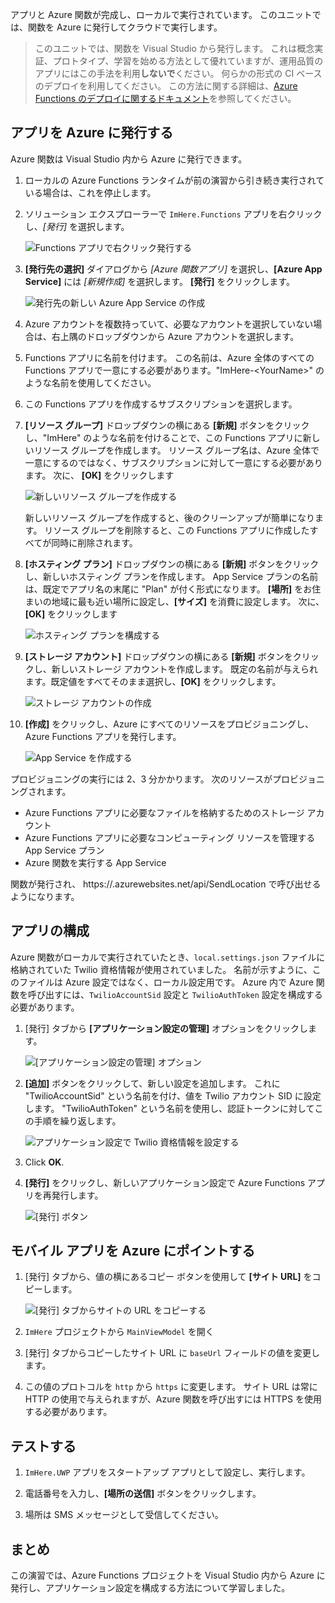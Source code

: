 アプリと Azure 関数が完成し、ローカルで実行されています。 このユニットでは、関数を Azure に発行してクラウドで実行します。

> このユニットでは、関数を Visual Studio から発行します。 これは概念実証、プロトタイプ、学習を始める方法として優れていますが、運用品質のアプリにはこの手法を利用**しないで**ください。 何らかの形式の CI ベースのデプロイを利用してください。 この方法に関する詳細は、[Azure Functions のデプロイに関するドキュメント](https://docs.microsoft.com/azure/azure-functions/functions-continuous-deployment)を参照してください。
>

## <a name="publishing-your-app-to-azure"></a>アプリを Azure に発行する

Azure 関数は Visual Studio 内から Azure に発行できます。

1. ローカルの Azure Functions ランタイムが前の演習から引き続き実行されている場合は、これを停止します。

1. ソリューション エクスプローラーで `ImHere.Functions` アプリを右クリックし、*[発行]* を選択します。

    ![Functions アプリで右クリック発行する](../media-drafts/8-right-click-publish.png)

1. **[発行先の選択]** ダイアログから *[Azure 関数アプリ]* を選択し、**[Azure App Service]** には *[新規作成]* を選択します。 **[発行]** をクリックします。

    ![発行先の新しい Azure App Service の作成](../media-drafts/8-pick-publish-target.png)

1. Azure アカウントを複数持っていて、必要なアカウントを選択していない場合は、右上隅のドロップダウンから Azure アカウントを選択します。

1. Functions アプリに名前を付けます。 この名前は、Azure 全体のすべての Functions アプリで一意にする必要があります。"ImHere-\<YourName\>" のような名前を使用してください。

1. この Functions アプリを作成するサブスクリプションを選択します。

1. **[リソース グループ]** ドロップダウンの横にある **[新規]** ボタンをクリックし、"ImHere" のような名前を付けることで、この Functions アプリに新しいリソース グループを作成します。 リソース グループ名は、Azure 全体で一意にするのではなく、サブスクリプションに対して一意にする必要があります。 次に、 **[OK]** をクリックします

    ![新しいリソース グループを作成する](../media-drafts/8-create-new-resource-group.png)

   新しいリソース グループを作成すると、後のクリーンアップが簡単になります。 リソース グループを削除すると、この Functions アプリに作成したすべてが同時に削除されます。

1. **[ホスティング プラン]** ドロップダウンの横にある **[新規]** ボタンをクリックし、新しいホスティング プランを作成します。 App Service プランの名前は、既定でアプリ名の末尾に "Plan" が付く形式になります。 **[場所]** をお住まいの地域に最も近い場所に設定し、**[サイズ]** を消費に設定します。 次に、 **[OK]** をクリックします

    ![ホスティング プランを構成する](../media-drafts/8-configure-hosting-plan.png)

1. **[ストレージ アカウント]** ドロップダウンの横にある **[新規]** ボタンをクリックし、新しいストレージ アカウントを作成します。 既定の名前が与えられます。既定値をすべてそのまま選択し、**[OK]** をクリックします。

    ![ストレージ アカウントの作成](../media-drafts/8-create-storage-account.png)

1. **[作成]** をクリックし、Azure にすべてのリソースをプロビジョニングし、Azure Functions アプリを発行します。

    ![App Service を作成する](../media-drafts/8-create-app-service.png)

プロビジョニングの実行には 2、3 分かかります。 次のリソースがプロビジョニングされます。

- Azure Functions アプリに必要なファイルを格納するためのストレージ アカウント
- Azure Functions アプリに必要なコンピューティング リソースを管理する App Service プラン
- Azure 関数を実行する App Service

関数が発行され、 https://<your-app-name>.azurewebsites.net/api/SendLocation で呼び出せるようになります。

## <a name="configuring-your-app"></a>アプリの構成

Azure 関数がローカルで実行されていたとき、`local.settings.json` ファイルに格納されていた Twilio 資格情報が使用されていました。 名前が示すように、このファイルは Azure 設定ではなく、ローカル設定用です。 Azure 内で Azure 関数を呼び出すには、`TwilioAccountSid` 設定と `TwilioAuthToken` 設定を構成する必要があります。

1. [発行] タブから **[アプリケーション設定の管理]** オプションをクリックします。

    ![[アプリケーション設定の管理] オプション](../media-drafts/8-application-settings-option.png)

1. **[追加]** ボタンをクリックして、新しい設定を追加します。 これに "TwilioAccountSid" という名前を付け、値を Twilio アカウント SID に設定します。 "TwilioAuthToken" という名前を使用し、認証トークンに対してこの手順を繰り返します。

    ![アプリケーション設定で Twilio 資格情報を設定する](../media-drafts/8-set-creds-in-app-settings.png)

1. Click **OK**.

1. **[発行]** をクリックし、新しいアプリケーション設定で Azure Functions アプリを再発行します。

    ![[発行] ボタン](../media-drafts/8-publish-application-button.png)

## <a name="pointing-the-mobile-app-to-azure"></a>モバイル アプリを Azure にポイントする

1. [発行] タブから、値の横にあるコピー ボタンを使用して **[サイト URL]** をコピーします。

    ![[発行] タブからサイトの URL をコピーする](../media-drafts/8-copy-site-url.png)

1. `ImHere` プロジェクトから `MainViewModel` を開く

1. [発行] タブからコピーしたサイト URL に `baseUrl` フィールドの値を変更します。

1. この値のプロトコルを `http` から `https` に変更します。 サイト URL は常に HTTP の使用で与えられますが、Azure 関数を呼び出すには HTTPS を使用する必要があります。

## <a name="test-it-out"></a>テストする

1. `ImHere.UWP` アプリをスタートアップ アプリとして設定し、実行します。

1. 電話番号を入力し、**[場所の送信]** ボタンをクリックします。

1. 場所は SMS メッセージとして受信してください。

## <a name="summary"></a>まとめ

この演習では、Azure Functions プロジェクトを Visual Studio 内から Azure に発行し、アプリケーション設定を構成する方法について学習しました。